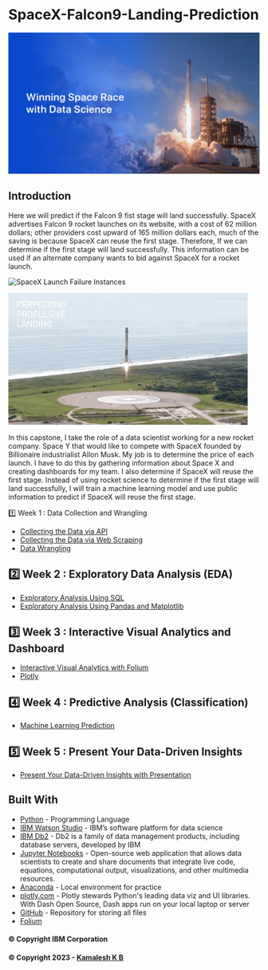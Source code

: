 # SpaceX-Falcon9-Landing-Prediction
<p align="center">
  <a href="https://www.coursera.org/learn/applied-data-science-capstone?specialization=ibm-data-science" rel="noopener">
 <img src="https://github.com/Kamalesh-02/SpaceX-Falcon9-Landing-Prediction/blob/main/Documentation/Picture1.jpg" alt="IBM Applied Data Science Capstone Project"></a>
</p>

## Introduction <a name = "introduction"></a>
Here we will predict if the Falcon 9 fist stage will land successfully. SpaceX advertises Falcon 9 rocket launches on its website, with a cost of 62 million dollars; other providers cost upward of 165 million dollars each, much of the saving is because SpaceX can reuse the first stage. Therefore, If we can determine if the first stage will land successfully. This information can be used if an alternate company wants to bid against SpaceX for a rocket launch.

![SpaceX Launch Failure Instances](https://github.com/debdattasarkar/SpaceX-Data-Science-Project/blob/master/images/fail.gif)

![SpaceX Launch Success Instances](https://github.com/debdattasarkar/SpaceX-Data-Science-Project/blob/master/images/success.gif)

In this capstone, I take the role of a data scientist working for a new rocket company. Space Y that would like to compete with SpaceX founded by Billionaire industrialist Allon Musk. My job is to determine the price of each launch. I have to do this by gathering information about Space X and creating dashboards for my team. I also determine if SpaceX will reuse the first stage. Instead of using rocket science to determine if the first stage will land successfully, I will train a machine learning model and use public information to predict if SpaceX will reuse the first stage.

1️⃣  Week 1 : Data Collection and Wrangling<a name = "week1"></a>

- [Collecting the Data via API](https://github.com/Kamalesh-02/SpaceX-Falcon9-Landing-Prediction/blob/main/1.%20The%20Data%20Collection%20With%20API.ipynb)
- [Collecting the Data via Web Scraping](https://github.com/Kamalesh-02/SpaceX-Falcon9-Landing-Prediction/blob/main/2.%20The%20Data%20Collection%20With%20Web%20Scraping.ipynb)
- [Data Wrangling](https://github.com/Kamalesh-02/SpaceX-Falcon9-Landing-Prediction/blob/main/3.%20Data%20Wrangling.ipynb)

## 2️⃣  Week 2 : Exploratory Data Analysis (EDA)<a name = "week2"></a>

- [Exploratory Analysis Using SQL](https://github.com/Kamalesh-02/SpaceX-Falcon9-Landing-Prediction/blob/main/4.%20EDA%20with%20SQL.ipynb)
- [Exploratory Analysis Using Pandas and Matplotlib](https://github.com/Kamalesh-02/SpaceX-Falcon9-Landing-Prediction/blob/main/5.%20EDA%20with%20Visualization.ipynb)

## 3️⃣  Week 3 : Interactive Visual Analytics and Dashboard<a name = "week3"></a>

- [Interactive Visual Analytics with Folium](https://github.com/Kamalesh-02/SpaceX-Falcon9-Landing-Prediction/blob/main/6.%20Interactive%20Analytics%20with%20Folium.ipynb)
- [Plotly](https://github.com/Kamalesh-02/SpaceX-Falcon9-Landing-Prediction/blob/main/7.%20Interactive%20Dashboard%20with%20Plotly%20Dash.ipynb)

## 4️⃣ Week 4 : Predictive Analysis (Classification)<a name = "week4"></a>

- [Machine Learning Prediction](https://github.com/Kamalesh-02/SpaceX-Falcon9-Landing-Prediction/blob/main/8.%20The%20Machine%20Learning%20Prediction.ipynb)

## 5️⃣  Week 5 : Present Your Data-Driven Insights <a name = "week5"></a>

- [Present Your Data-Driven Insights with Presentation](https://github.com/Kamalesh-02/SpaceX-Falcon9-Landing-Prediction/blob/main/Documentation/Data%20Science%20Capstone%20Project.pdf)

## Built With <a name = "tech_stack"></a>

- [Python](https://www.python.org/) - Programming Language
- [IBM Watson Studio](https://www.ibm.com/in-en/cloud/watson-studio) - IBM’s software platform for data science
- [IBM Db2](https://www.ibm.com/in-en/analytics/db2) - Db2 is a family of data management products, including database servers, developed by IBM
- [Jupyter Notebooks](https://jupyter.org/) - Open-source web application that allows data scientists to create and share documents that integrate live code, equations, computational output, visualizations, and other multimedia resources.
- [Anaconda](https://www.anaconda.com/) - Local environment for practice
- [plotly.com](https://plotly.com/) - Plotly stewards Python's leading data viz and UI libraries. With Dash Open Source, Dash apps run on your local laptop or server
- [GitHub](https://github.com/) - Repository for storing all files
- [Folium](https://python-visualization.github.io/folium/plugins.html)

#### © Copyright IBM Corporation

#### © Copyright 2023 - [Kamalesh K B](https://github.com/Kamalesh-02)

